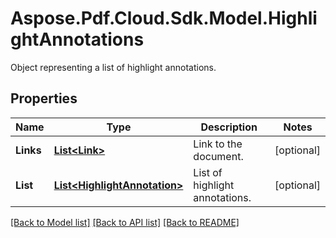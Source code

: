 ﻿# Aspose.Pdf.Cloud.Sdk.Model.HighlightAnnotations
Object representing a list of highlight annotations.

## Properties

Name | Type | Description | Notes
------------ | ------------- | ------------- | -------------
**Links** | [**List&lt;Link&gt;**](Link.md) | Link to the document. | [optional] 
**List** | [**List&lt;HighlightAnnotation&gt;**](HighlightAnnotation.md) | List of highlight annotations. | [optional] 

[[Back to Model list]](../README.md#documentation-for-models) [[Back to API list]](../README.md#documentation-for-api-endpoints) [[Back to README]](../README.md)

